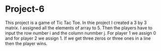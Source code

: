 # Project-6
This project is a game of Tic Tac Toe.
In thie project I created a 3 by 3 matrix.
I assigned all the  elements of array to 5.
Then the players have to input the row number i and the column nunmber j.
For player 1 we assign 0 and for player 2 we assign 1.
If we get three zeros or three ones in a line then the player wins.

